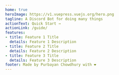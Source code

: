 ```yaml
---
home: true
heroImage: https://v1.vuepress.vuejs.org/hero.png
tagline: A Discord Bot for doing many things
actionText: Quick Start →
actionLink: /guide/
features:
- title: Feature 1 Title
  details: Feature 1 Description
- title: Feature 2 Title
  details: Feature 2 Description
- title: Feature 3 Title
  details: Feature 3 Description
footer: Made by Purbayan Chowdhury with ❤️
---
```

